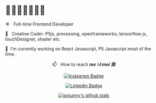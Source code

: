 # 👋👩‍💻👩‍🎨🏄‍♀️

<!--
**sosunnyproject/sosunnyproject** is a ✨ _special_ ✨ repository because its `README.md` (this file) appears on your GitHub profile.

Here are some ideas to get you started:

- 🔭 I’m currently working on ...
- 🌱 I’m currently learning ...
- 👯 I’m looking to collaborate on ...
- 🤔 I’m looking for help with ...
- 💬 Ask me about ...
- 📫 How to reach me: ...
- 😄 Pronouns: ...
- ⚡ Fun fact: ...
-->
☀️ &nbsp; Full-time Frontend Developer

🌙  &nbsp; Creative Coder: P5js, processing, openframeworks, tensorflow js, touchDesigner, shader etc.

🔭  &nbsp;I’m currently working on React Javascript, P5 Javascript most of the time.

<div align = center>
 
📫   &nbsp; How to reach <b><i> me 나 moi 我 </i></b>
 
[![Instagram Badge](https://img.shields.io/badge/instagram-E4405F?style=for-the-badge&logo=appveyor&logo=instagram&logoColor=white&link=https://www.linkedin.com/in/sosunpark/)](https://www.instagram.com/sosunnyproject/)

[![Linkedin Badge](https://img.shields.io/badge/-LinkedIn-blue?style=for-the-badge&logo=appveyor&logo=Linkedin&logoColor=white&link=https://www.linkedin.com/in/sosunpark/)](https://www.linkedin.com/in/sosunpark/)

</div>

<div align = center>
 
[![sosunny's github stats](https://github-readme-stats.vercel.app/api?username=sosunnyproject&hide=["contribs","stars"]&show_icons=true&theme=onedark)](https://github.com/anuraghazra/github-readme-stats)

</div>
